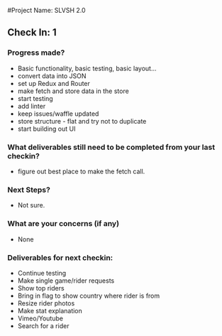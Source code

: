 #Project Name: SLVSH 2.0

## Check In: 1

### Progress made? 
* Basic functionality, basic testing, basic layout...
* convert data into JSON
* set up Redux and Router 
* make fetch and store data in the store 
* start testing 
* add linter 
* keep issues/waffle updated 
* store structure - flat and try not to duplicate 
* start building out UI 
  
### What deliverables still need to be completed from your last checkin?

  - figure out best place to make the fetch call.
  
### Next Steps?

  - Not sure.
  
### What are your concerns (if any)

  - None
  
### Deliverables for next checkin:

* Continue testing
* Make single game/rider requests
* Show top riders
* Bring in flag to show country where rider is from
* Resize rider photos
* Make stat explanation
* Vimeo/Youtube
* Search for a rider
